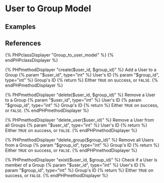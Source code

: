# User to Group Model

## Examples

## References

{% PHPclassDisplayer "Group_to_user_model" %}
{% endPHPclassDisplayer %}

{% PHPmethodDisplayer "create($user_id, $group_id)" %}
	Add a User to a Group
	{% param "$user_id", type="int" %}
	User's ID
	{% param "$group_id", type="int" %}
	Group's ID
	{% return %}
	Either `TRUE` on success, or `FALSE`.
{% endPHPmethodDisplayer %}

{% PHPmethodDisplayer "delete($user_id, $group_id)" %}
	Remove a User to a Group
	{% param "$user_id", type="int" %}
	User's ID
	{% param "$group_id", type="int" %}
	Group's ID
	{% return %}
	Either `TRUE` on success, or `FALSE`.
{% endPHPmethodDisplayer %}

{% PHPmethodDisplayer "delete_user($user_id)" %}
	Remove a User from all Groups
	{% param "$user_id", type="int" %}
	User's ID
	{% return %}
	Either `TRUE` on success, or `FALSE`.
{% endPHPmethodDisplayer %}

{% PHPmethodDisplayer "delete_group($group_id)" %}
	Remove all Users from a Group
	{% param "$group_id", type="int" %}
	Group's ID
	{% return %}
	Either `TRUE` on success, or `FALSE`.
{% endPHPmethodDisplayer %}

{% PHPmethodDisplayer "exist($user_id, $group_id)" %}
	Check if a User is member of a Group
	{% param "$user_id", type="int" %}
	User's ID
	{% param "$group_id", type="int" %}
	Group's ID
	{% return %}
	Either `TRUE` on success, or `FALSE`.
{% endPHPmethodDisplayer %}

